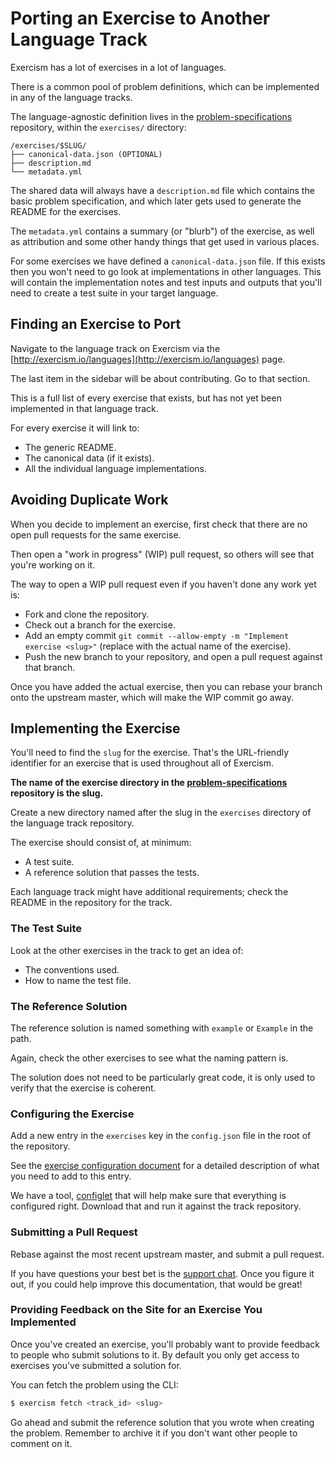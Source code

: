 ﻿# Porting an Exercise to Another Language Track

[problem-specifications]: http://github.com/exercism/problem-specifications/tree/master/exercises
[support-chat]: https://gitter.im/exercism/support
[configlet]: https://github.com/exercism/configlet#configlet
[exercises]: /language-tracks/configuration/exercises.md

Exercism has a lot of exercises in a lot of languages.

There is a common pool of problem definitions, which can be implemented in any
of the language tracks.

The language-agnostic definition lives in the [problem-specifications][] repository, within
the `exercises/` directory:

    /exercises/$SLUG/
    ├── canonical-data.json (OPTIONAL)
    ├── description.md
    └── metadata.yml

The shared data will always have a `description.md` file which contains the basic
problem specification, and which later gets used to generate the README for the
exercises.

The `metadata.yml` contains a summary (or "blurb") of the exercise, as well as
attribution and some other handy things that get used in various places.

For some exercises we have defined a `canonical-data.json` file. If this exists
then you won't need to go look at implementations in other languages. This will
contain the implementation notes and test inputs and outputs that you'll need
to create a test suite in your target language.

## Finding an Exercise to Port

Navigate to the language track on Exercism via the [http://exercism.io/languages](http://exercism.io/languages) page.

The last item in the sidebar will be about contributing. Go to that section.

This is a full list of every exercise that exists, but has not yet been implemented
in that language track.

For every exercise it will link to:

- The generic README.
- The canonical data (if it exists).
- All the individual language implementations.

## Avoiding Duplicate Work

When you decide to implement an exercise, first check that there are no open pull requests
for the same exercise.

Then open a "work in progress" (WIP) pull request, so others will see that you're working on it.

The way to open a WIP pull request even if you haven't done any work yet is:

* Fork and clone the repository.
* Check out a branch for the exercise.
* Add an empty commit `git commit --allow-empty -m "Implement exercise <slug>"`
  (replace <slug> with the actual name of the exercise).
* Push the new branch to your repository, and open a pull request against that branch.

Once you have added the actual exercise, then you can rebase your branch onto the upstream
master, which will make the WIP commit go away.

## Implementing the Exercise

You'll need to find the `slug` for the exercise. That's the URL-friendly identifier
for an exercise that is used throughout all of Exercism.

**The name of the exercise directory in the [problem-specifications][] repository is the slug.**

Create a new directory named after the slug in the `exercises` directory of the language
track repository.

The exercise should consist of, at minimum:

* A test suite.
* A reference solution that passes the tests.

Each language track might have additional requirements; check the README in
the repository for the track.

### The Test Suite

Look at the other exercises in the track to get an idea of:

* The conventions used.
* How to name the test file.

### The Reference Solution

The reference solution is named something with `example` or `Example` in the path.

Again, check the other exercises to see what the naming pattern is.

The solution does not need to be particularly great code, it is only used to verify
that the exercise is coherent.

### Configuring the Exercise

Add a new entry in the `exercises` key in the `config.json` file in the root of the repository.

See the [exercise configuration document][exercises] for a detailed description of what you need to add to this entry.

We have a tool, [configlet][configlet] that will help make sure that everything is configured right.
Download that and run it against the track repository.

### Submitting a Pull Request

Rebase against the most recent upstream master, and submit a pull request.

If you have questions your best bet is the [support chat][support-chat]. Once you
figure it out, if you could help improve this documentation, that would be great!

### Providing Feedback on the Site for an Exercise You Implemented

Once you've created an exercise, you'll probably want to provide feedback to people who
submit solutions to it. By default you only get access to exercises you've submitted
a solution for.

You can fetch the problem using the CLI:

```bash
$ exercism fetch <track_id> <slug>
```

Go ahead and submit the reference solution that you wrote when creating the problem.
Remember to archive it if you don't want other people to comment on it.
